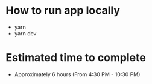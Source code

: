 # How to run app locally

- yarn
- yarn dev

# Estimated time to complete

- Approximately 6 hours (From 4:30 PM - 10:30 PM)
